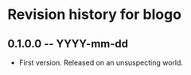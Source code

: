 # Revision history for blogo

## 0.1.0.0 -- YYYY-mm-dd

* First version. Released on an unsuspecting world.
